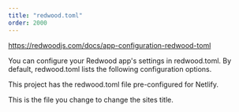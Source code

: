 ```yaml
---
title: "redwood.toml"
order: 2000
---
```

https://redwoodjs.com/docs/app-configuration-redwood-toml

You can configure your Redwood app's settings in redwood.toml. By default, redwood.toml lists the following configuration options.

This project has the redwood.toml file pre-configured for Netlify.

This is the file you change to change the sites title.